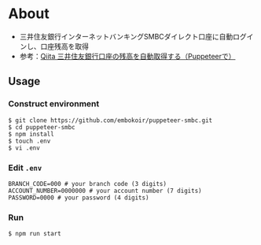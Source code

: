 # About

- 三井住友銀行インターネットバンキングSMBCダイレクト口座に自動ログインし、口座残高を取得
- 参考：[Qiita 三井住友銀行口座の残高を自動取得する（Puppeteerで）](https://qiita.com/embokoir/items/e4bd329c9ca9f57d631e)

## Usage

### Construct environment
```shell
$ git clone https://github.com/embokoir/puppeteer-smbc.git
$ cd puppeteer-smbc
$ npm install
$ touch .env
$ vi .env
```

### Edit `.env`
```
BRANCH_CODE=000 # your branch code (3 digits)
ACCOUNT_NUMBER=0000000 # your account number (7 digits)
PASSWORD=0000 # your password (4 digits)
```

### Run
```
$ npm run start
```
